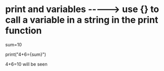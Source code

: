 # print and variables -----> use {} to call a variable in a string in the print function

sum=10

print("4+6={sum}")

4+6=10 will be seen
